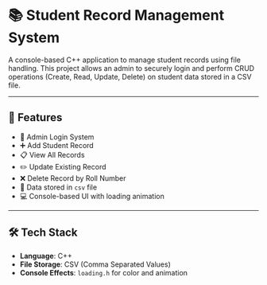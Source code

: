 # 📚 Student Record Management System

A console-based C++ application to manage student records using file handling. This project allows an admin to securely login and perform CRUD operations (Create, Read, Update, Delete) on student data stored in a CSV file.

---

## 🚀 Features

- 🔐 Admin Login System
- ➕ Add Student Record
- 📋 View All Records
- ✏️ Update Existing Record
- ❌ Delete Record by Roll Number
- 💾 Data stored in `csv` file
- 💻 Console-based UI with loading animation

---

## 🛠️ Tech Stack

- **Language**: C++
- **File Storage**: CSV (Comma Separated Values)
- **Console Effects**: `loading.h` for color and animation

